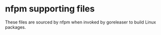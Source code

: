 
# nfpm supporting files

These files are sourced by nfpm when invoked by goreleaser to build Linux packages.
